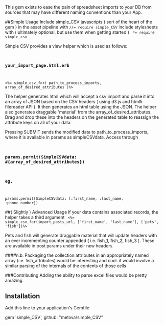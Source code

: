 This gem exists to ease the pain of spreadsheet imports to your DB
from sources that may have different naming conventions than your App.

##Simple Usage
Include simple_CSV javascripts ( sort of the heart of the gem ) in the asset pipeline with
<code>//= require simple_CSV</code>
Include stylesheets with ( ultimately optional, but use them when getting started )
<code> *= require simple_csv </code>

Simple CSV provides a view helper which is used as follows:
<code>
  ### your_import_page.html.erb
  <%= simple_csv_for( path_to_process_imports, array_of_desired_attributes )%>
</code>

The helper generates html which will accept a csv import and parse it into an array of JSON
based on the CSV headers ( using d3.js and html5 filereader API ). It then generates
an html table using the JSON. The helper also generates draggable 'material' from the 
array_of_desired_attributes. Drag and drop these into the headers on the generated table to
reassign the attribute keys on all of your data. 

Pressing SUBMIT sends the modified data to path_to_process_imports, where it is available in
params as simpleCSVdata. Access through 
<code>
  ### params.permit(SimpleCSVdata: #{array_of_desired_attributes})
  ### eg.
  params.permit(SimpleCSVdata: [:first_name, :last_name, :phone_number])
</code>

##( Slightly ) Advanced Usage
If your data contains associated records, the helper takes a third argument
<code>
<%= simple_csv_for(import_posts_url, ['first_name', 'last_name'], ['pets', 'fish'])%>
</code>

Pets and fish will generate draggable material that will update headers with an ever
incrementing counter appended ( i.e. fish_1, fish_2, fish_3 ). These are available
in post params under their new headers. 

####n.b.
Packaging the collection attributes in an appropriately named array (i.e. fish_attributes)
would be interesting and cool. it would involve a similar parsing of the internals of 
the contents of those cells 

###Contributing
Adding the ability to parse excel files would be pretty amazing.



## Installation

Add this line to your application's Gemfile:

gem 'simple_CSV', github: "metova/simple_CSV"

